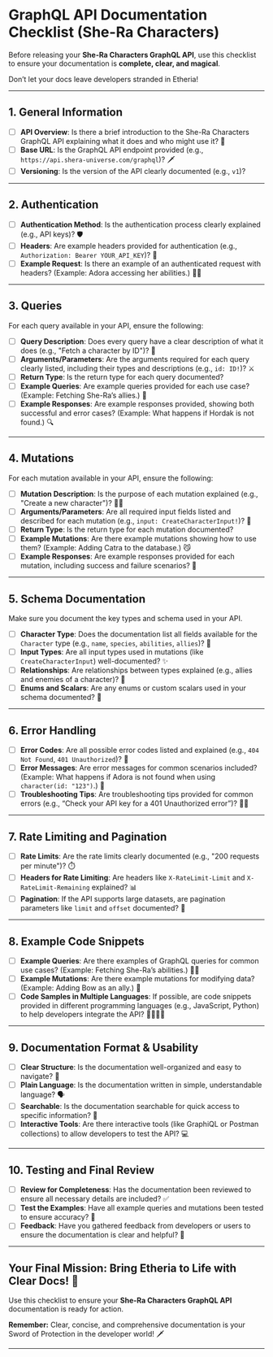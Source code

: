 # GraphQL API Documentation Checklist (She-Ra Characters)

Before releasing your **She-Ra Characters GraphQL API**, use this checklist to ensure your documentation is **complete, clear, and magical**. 

Don’t let your docs leave developers stranded in Etheria!

---

## 1. **General Information**

- [ ] **API Overview**: Is there a brief introduction to the She-Ra Characters GraphQL API explaining what it does and who might use it? 🌈
- [ ] **Base URL**: Is the GraphQL API endpoint provided (e.g., `https://api.shera-universe.com/graphql`)? 🗡️
- [ ] **Versioning**: Is the version of the API clearly documented (e.g., `v1`)?

---

## 2. **Authentication**

- [ ] **Authentication Method**: Is the authentication process clearly explained (e.g., API keys)? 🛡️
- [ ] **Headers**: Are example headers provided for authentication (e.g., `Authorization: Bearer YOUR_API_KEY`)? 💫
- [ ] **Example Request**: Is there an example of an authenticated request with headers? (Example: Adora accessing her abilities.) 🦸‍♀️

---

## 3. **Queries**

For each query available in your API, ensure the following:

- [ ] **Query Description**: Does every query have a clear description of what it does (e.g., "Fetch a character by ID")? 📝
- [ ] **Arguments/Parameters**: Are the arguments required for each query clearly listed, including their types and descriptions (e.g., `id: ID!`)? ⚔️
- [ ] **Return Type**: Is the return type for each query documented? 
- [ ] **Example Queries**: Are example queries provided for each use case? (Example: Fetching She-Ra’s allies.) 🌟
- [ ] **Example Responses**: Are example responses provided, showing both successful and error cases? (Example: What happens if Hordak is not found.) 🔍

---

## 4. **Mutations**

For each mutation available in your API, ensure the following:

- [ ] **Mutation Description**: Is the purpose of each mutation explained (e.g., "Create a new character")? 🧙‍♀️
- [ ] **Arguments/Parameters**: Are all required input fields listed and described for each mutation (e.g., `input: CreateCharacterInput!`)? 📝
- [ ] **Return Type**: Is the return type for each mutation documented?
- [ ] **Example Mutations**: Are there example mutations showing how to use them? (Example: Adding Catra to the database.) 😼
- [ ] **Example Responses**: Are example responses provided for each mutation, including success and failure scenarios? 🏹

---

## 5. **Schema Documentation**

Make sure you document the key types and schema used in your API.

- [ ] **Character Type**: Does the documentation list all fields available for the `Character` type (e.g., `name`, `species`, `abilities`, `allies`)? 👑
- [ ] **Input Types**: Are all input types used in mutations (like `CreateCharacterInput`) well-documented? ✨
- [ ] **Relationships**: Are relationships between types explained (e.g., allies and enemies of a character)? 🤝
- [ ] **Enums and Scalars**: Are any enums or custom scalars used in your schema documented? 🎯

---

## 6. **Error Handling**

- [ ] **Error Codes**: Are all possible error codes listed and explained (e.g., `404 Not Found`, `401 Unauthorized`)? 🚫
- [ ] **Error Messages**: Are error messages for common scenarios included? (Example: What happens if Adora is not found when using `character(id: "123")`.) 🛑
- [ ] **Troubleshooting Tips**: Are troubleshooting tips provided for common errors (e.g., “Check your API key for a 401 Unauthorized error”)? 🧙‍♂️

---

## 7. **Rate Limiting and Pagination**

- [ ] **Rate Limits**: Are the rate limits clearly documented (e.g., "200 requests per minute")? ⏱️
- [ ] **Headers for Rate Limiting**: Are headers like `X-RateLimit-Limit` and `X-RateLimit-Remaining` explained? 📊
- [ ] **Pagination**: If the API supports large datasets, are pagination parameters like `limit` and `offset` documented? 📜

---

## 8. **Example Code Snippets**

- [ ] **Example Queries**: Are there examples of GraphQL queries for common use cases? (Example: Fetching She-Ra’s abilities.) 🦸‍♀️
- [ ] **Example Mutations**: Are there example mutations for modifying data? (Example: Adding Bow as an ally.) 🏹
- [ ] **Code Samples in Multiple Languages**: If possible, are code snippets provided in different programming languages (e.g., JavaScript, Python) to help developers integrate the API? 👨‍💻👩‍💻

---

## 9. **Documentation Format & Usability**

- [ ] **Clear Structure**: Is the documentation well-organized and easy to navigate? 🧭
- [ ] **Plain Language**: Is the documentation written in simple, understandable language? 🗣️
- [ ] **Searchable**: Is the documentation searchable for quick access to specific information? 🔎
- [ ] **Interactive Tools**: Are there interactive tools (like GraphiQL or Postman collections) to allow developers to test the API? 💻

---

## 10. **Testing and Final Review**

- [ ] **Review for Completeness**: Has the documentation been reviewed to ensure all necessary details are included? ✅
- [ ] **Test the Examples**: Have all example queries and mutations been tested to ensure accuracy? 🔧
- [ ] **Feedback**: Have you gathered feedback from developers or users to ensure the documentation is clear and helpful? 💬

---

## Your Final Mission: **Bring Etheria to Life with Clear Docs!** 🌟

Use this checklist to ensure your **She-Ra Characters GraphQL API** documentation is ready for action. 

**Remember:** Clear, concise, and comprehensive documentation is your Sword of Protection in the developer world! 🗡️

---

